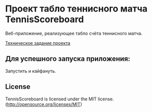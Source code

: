 # Проект табло теннисного матча TennisScoreboard

Веб-приложение, реализующее табло счёта теннисного матча.

[Техническое задание проекта](https://zhukovsd.github.io/python-backend-learning-course/Projects/TennisScoreboard/)

## Для успешного запуска приложения:

Запустить и кайфануть.

## License
TennisScoreboard is licensed under the MIT license. (http://opensource.org/licenses/MIT)
